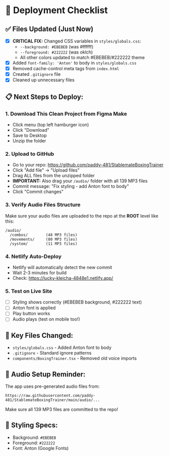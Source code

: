 # 🚀 Deployment Checklist

## ✅ Files Updated (Just Now)
- [x] **CRITICAL FIX:** Changed CSS variables in `styles/globals.css`:
  - `--background: #EBEBEB` (was #ffffff)
  - `--foreground: #222222` (was oklch)
  - All other colors updated to match #EBEBEB/#222222 theme
- [x] Added `font-family: 'Anton'` to body in `styles/globals.css`
- [x] Removed cache-control meta tags from `index.html`
- [x] Created `.gitignore` file
- [x] Cleaned up unnecessary files

## 📋 Next Steps to Deploy:

### 1. **Download This Clean Project from Figma Make**
   - Click menu (top left hamburger icon)
   - Click "Download"
   - Save to Desktop
   - Unzip the folder

### 2. **Upload to GitHub**
   - Go to your repo: https://github.com/paddy-481/StablemateBoxingTrainer
   - Click "Add file" → "Upload files"
   - Drag ALL files from the unzipped folder
   - **IMPORTANT:** Also drag your `/audio/` folder with all 139 MP3 files
   - Commit message: "Fix styling - add Anton font to body"
   - Click "Commit changes"

### 3. **Verify Audio Files Structure**
Make sure your audio files are uploaded to the repo at the **ROOT** level like this:
```
/audio/
  /combos/        (48 MP3 files)
  /movements/     (80 MP3 files)
  /system/        (11 MP3 files)
```

### 4. **Netlify Auto-Deploy**
   - Netlify will automatically detect the new commit
   - Wait 2-3 minutes for build
   - Check: https://lucky-kleicha-4848e1.netlify.app/

### 5. **Test on Live Site**
   - [ ] Styling shows correctly (#EBEBEB background, #222222 text)
   - [ ] Anton font is applied
   - [ ] Play button works
   - [ ] Audio plays (test on mobile too!)

## 🔧 Key Files Changed:
- `styles/globals.css` - Added Anton font to body
- `.gitignore` - Standard ignore patterns
- `components/BoxingTrainer.tsx` - Removed old voice imports

## 📱 Audio Setup Reminder:
The app uses pre-generated audio files from:
```
https://raw.githubusercontent.com/paddy-481/StablemateBoxingTrainer/main/audio/...
```

Make sure all 139 MP3 files are committed to the repo!

## 🎨 Styling Specs:
- Background: `#EBEBEB`
- Foreground: `#222222`  
- Font: Anton (Google Fonts)
